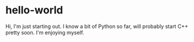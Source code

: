 # hello-world

Hi, I'm just starting out. I know a bit of Python so far, will probably start C++ pretty soon. I'm enjoying myself.
